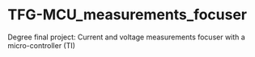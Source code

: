 # TFG-MCU_measurements_focuser
Degree final project: Current and voltage measurements focuser with a micro-controller (TI)
